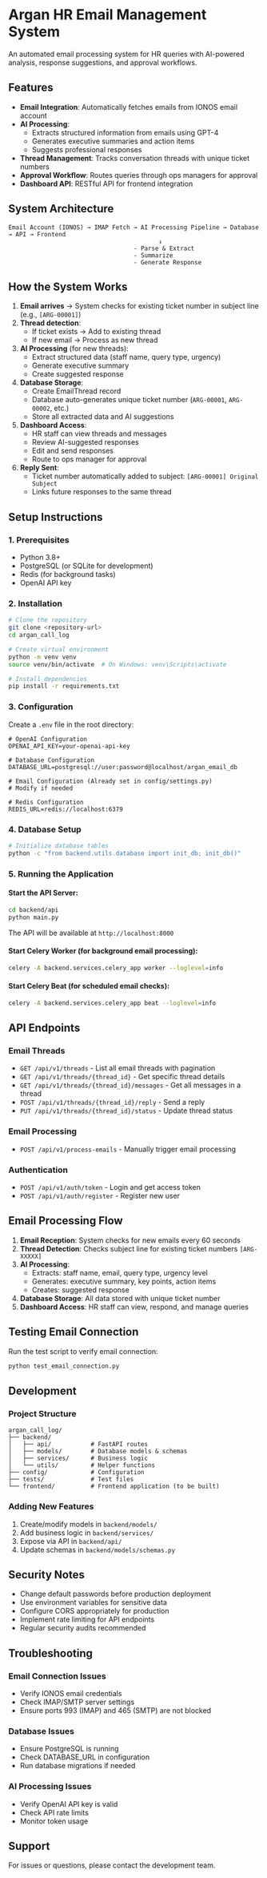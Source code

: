 # Argan HR Email Management System

An automated email processing system for HR queries with AI-powered analysis, response suggestions, and approval workflows.

## Features

- **Email Integration**: Automatically fetches emails from IONOS email account
- **AI Processing**: 
  - Extracts structured information from emails using GPT-4
  - Generates executive summaries and action items
  - Suggests professional responses
- **Thread Management**: Tracks conversation threads with unique ticket numbers
- **Approval Workflow**: Routes queries through ops managers for approval
- **Dashboard API**: RESTful API for frontend integration

## System Architecture

```
Email Account (IONOS) → IMAP Fetch → AI Processing Pipeline → Database → API → Frontend
                                          ↓
                                   - Parse & Extract
                                   - Summarize
                                   - Generate Response
```

## How the System Works

1. **Email arrives** → System checks for existing ticket number in subject line (e.g., `[ARG-00001]`)
2. **Thread detection**:
   - If ticket exists → Add to existing thread
   - If new email → Process as new thread
3. **AI Processing** (for new threads):
   - Extract structured data (staff name, query type, urgency)
   - Generate executive summary
   - Create suggested response
4. **Database Storage**:
   - Create EmailThread record
   - Database auto-generates unique ticket number (`ARG-00001`, `ARG-00002`, etc.)
   - Store all extracted data and AI suggestions
5. **Dashboard Access**:
   - HR staff can view threads and messages
   - Review AI-suggested responses
   - Edit and send responses
   - Route to ops manager for approval
6. **Reply Sent**:
   - Ticket number automatically added to subject: `[ARG-00001] Original Subject`
   - Links future responses to the same thread

## Setup Instructions

### 1. Prerequisites

- Python 3.8+
- PostgreSQL (or SQLite for development)
- Redis (for background tasks)
- OpenAI API key

### 2. Installation

```bash
# Clone the repository
git clone <repository-url>
cd argan_call_log

# Create virtual environment
python -m venv venv
source venv/bin/activate  # On Windows: venv\Scripts\activate

# Install dependencies
pip install -r requirements.txt
```

### 3. Configuration

Create a `.env` file in the root directory:

```env
# OpenAI Configuration
OPENAI_API_KEY=your-openai-api-key

# Database Configuration
DATABASE_URL=postgresql://user:password@localhost/argan_email_db

# Email Configuration (Already set in config/settings.py)
# Modify if needed

# Redis Configuration
REDIS_URL=redis://localhost:6379
```

### 4. Database Setup

```bash
# Initialize database tables
python -c "from backend.utils.database import init_db; init_db()"
```

### 5. Running the Application

#### Start the API Server:

```bash
cd backend/api
python main.py
```

The API will be available at `http://localhost:8000`

#### Start Celery Worker (for background email processing):

```bash
celery -A backend.services.celery_app worker --loglevel=info
```

#### Start Celery Beat (for scheduled email checks):

```bash
celery -A backend.services.celery_app beat --loglevel=info
```

## API Endpoints

### Email Threads

- `GET /api/v1/threads` - List all email threads with pagination
- `GET /api/v1/threads/{thread_id}` - Get specific thread details
- `GET /api/v1/threads/{thread_id}/messages` - Get all messages in a thread
- `POST /api/v1/threads/{thread_id}/reply` - Send a reply
- `PUT /api/v1/threads/{thread_id}/status` - Update thread status

### Email Processing

- `POST /api/v1/process-emails` - Manually trigger email processing

### Authentication

- `POST /api/v1/auth/token` - Login and get access token
- `POST /api/v1/auth/register` - Register new user

## Email Processing Flow

1. **Email Reception**: System checks for new emails every 60 seconds
2. **Thread Detection**: Checks subject line for existing ticket numbers `[ARG-XXXXX]`
3. **AI Processing**:
   - Extracts: staff name, email, query type, urgency level
   - Generates: executive summary, key points, action items
   - Creates: suggested response
4. **Database Storage**: All data stored with unique ticket number
5. **Dashboard Access**: HR staff can view, respond, and manage queries

## Testing Email Connection

Run the test script to verify email connection:

```bash
python test_email_connection.py
```

## Development

### Project Structure

```
argan_call_log/
├── backend/
│   ├── api/           # FastAPI routes
│   ├── models/        # Database models & schemas
│   ├── services/      # Business logic
│   └── utils/         # Helper functions
├── config/            # Configuration
├── tests/             # Test files
└── frontend/          # Frontend application (to be built)
```

### Adding New Features

1. Create/modify models in `backend/models/`
2. Add business logic in `backend/services/`
3. Expose via API in `backend/api/`
4. Update schemas in `backend/models/schemas.py`

## Security Notes

- Change default passwords before production deployment
- Use environment variables for sensitive data
- Configure CORS appropriately for production
- Implement rate limiting for API endpoints
- Regular security audits recommended

## Troubleshooting

### Email Connection Issues

- Verify IONOS email credentials
- Check IMAP/SMTP server settings
- Ensure ports 993 (IMAP) and 465 (SMTP) are not blocked

### Database Issues

- Ensure PostgreSQL is running
- Check DATABASE_URL in configuration
- Run database migrations if needed

### AI Processing Issues

- Verify OpenAI API key is valid
- Check API rate limits
- Monitor token usage

## Support

For issues or questions, please contact the development team. 